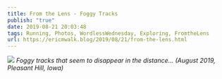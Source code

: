 ```yaml
---
title: From the Lens - Foggy Tracks
publish: "true"
date: 2019-08-21 20:03:48
tags: Running, Photos, WordlessWednesday, Exploring, FromtheLens
url: https://ericmwalk.blog/2019/08/21/from-the-lens.html
---
```


![](https://ericmwalk.blog/uploads/2021/d65070ab32.jpg)
*Foggy tracks that seem to disappear in the distance... (August 2019, Pleasant Hill, Iowa)*